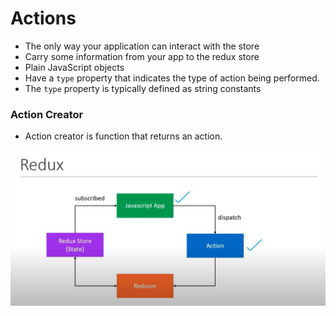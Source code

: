 # Actions

- The only way your application can interact with the store
- Carry some information from your app to the redux store
- Plain JavaScript objects
- Have a `type` property that indicates the type of action being performed.
- The `type` property is typically defined as string constants

### Action Creator

- Action creator is function that returns an action.

![11](../assets/11.PNG)
